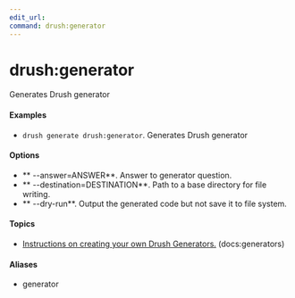 ```yaml
---
edit_url: 
command: drush:generator
---
```

# drush:generator

Generates Drush generator

#### Examples

- <code>drush generate drush:generator</code>. Generates Drush generator

#### Options

- ** --answer=ANSWER**. Answer to generator question.
- ** --destination=DESTINATION**. Path to a base directory for file writing.
- ** --dry-run**. Output the generated code but not save it to file system.

#### Topics

- [Instructions on creating your own Drush Generators.](../../vendor/drush/drush/docs/generators.md) (docs:generators)

#### Aliases

- generator

